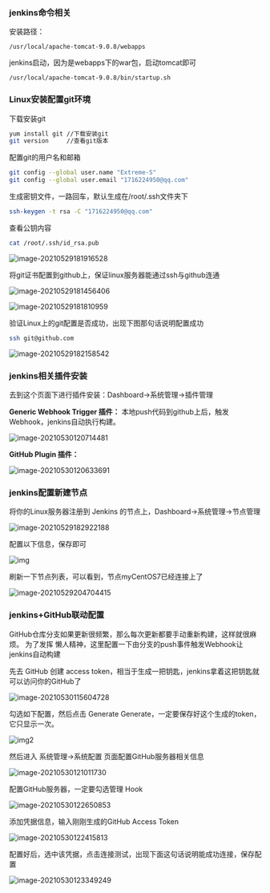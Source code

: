 ### jenkins命令相关

安装路径：

```
/usr/local/apache-tomcat-9.0.8/webapps
```

jenkins启动，因为是webapps下的war包，启动tomcat即可

```
/usr/local/apache-tomcat-9.0.8/bin/startup.sh
```



### Linux安装配置git环境

下载安装git

```bash
yum install git	//下载安装git
git version		//查看git版本
```

配置git的用户名和邮箱

```bash
git config --global user.name "Extreme-S"
git config --global user.email "1716224950@qq.com"
```

 生成密钥文件，一路回车，默认生成在/root/.ssh文件夹下 

```bash 
ssh-keygen -t rsa -C "1716224950@qq.com"
```

查看公钥内容

```bash
cat /root/.ssh/id_rsa.pub
```

![image-20210529181916528](C:\Users\Administrator\AppData\Roaming\Typora\typora-user-images\image-20210529181916528.png)

将git证书配置到github上，保证linux服务器能通过ssh与github连通

![image-20210529181456406](C:\Users\Administrator\AppData\Roaming\Typora\typora-user-images\image-20210529181456406.png)

![image-20210529181810959](C:\Users\Administrator\AppData\Roaming\Typora\typora-user-images\image-20210529181810959.png)

验证Linux上的git配置是否成功，出现下图那句话说明配置成功

```bash
ssh git@github.com
```

![image-20210529182158542](C:\Users\Administrator\AppData\Roaming\Typora\typora-user-images\image-20210529182158542.png)

### jenkins相关插件安装

去到这个页面下进行插件安装：Dashboard->系统管理->插件管理

**Generic Webhook Trigger 插件：**
本地push代码到github上后，触发Webhook，jenkins自动执行构建。

![image-20210530120714481](C:\Users\Administrator\AppData\Roaming\Typora\typora-user-images\image-20210530120714481.png)

**GitHub Plugin 插件：**

![image-20210530120633691](C:\Users\Administrator\AppData\Roaming\Typora\typora-user-images\image-20210530120633691.png)

### jenkins配置新建节点

将你的Linux服务器注册到 Jenkins 的节点上，Dashboard->系统管理->节点管理

![image-20210529182922188](C:\Users\Administrator\AppData\Roaming\Typora\typora-user-images\image-20210529182922188.png)

配置以下信息，保存即可

![img](C:\Users\Administrator\Desktop\img.png)

刷新一下节点列表，可以看到，节点myCentOS7已经连接上了

![image-20210529204704415](C:\Users\Administrator\AppData\Roaming\Typora\typora-user-images\image-20210529204704415.png)

### jenkins+GitHub联动配置

GitHub仓库分支如果更新很频繁，那么每次更新都要手动重新构建，这样就很麻烦。
为了发挥 懒人精神，这里配置一下由分支的push事件触发Webhook让jenkins自动构建

先去 GitHub 创建 access token，相当于生成一把钥匙，jenkins拿着这把钥匙就可以访问你的GitHub了

![image-20210530115604728](C:\Users\Administrator\AppData\Roaming\Typora\typora-user-images\image-20210530115604728.png)

勾选如下配置，然后点击 Generate Generate，一定要保存好这个生成的token，它只显示一次。

![img2](C:\Users\Administrator\Desktop\img2.png)

然后进入 系统管理->系统配置 页面配置GitHub服务器相关信息

![image-20210530121011730](C:\Users\Administrator\AppData\Roaming\Typora\typora-user-images\image-20210530121011730.png)

配置GitHub服务器，一定要勾选管理 Hook



![image-20210530122650853](C:\Users\Administrator\AppData\Roaming\Typora\typora-user-images\image-20210530122650853.png)

添加凭据信息，输入刚刚生成的GitHub Access Token

![image-20210530122415813](C:\Users\Administrator\AppData\Roaming\Typora\typora-user-images\image-20210530122415813.png)

配置好后，选中该凭据，点击连接测试，出现下面这句话说明能成功连接，保存配置

![image-20210530123349249](C:\Users\Administrator\AppData\Roaming\Typora\typora-user-images\image-20210530123349249.png)
